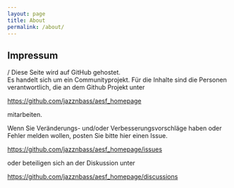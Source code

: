 ```yaml
---
layout: page
title: About
permalink: /about/
---
```


## Impressum
/
Diese Seite wird auf GitHub gehostet.  
Es handelt sich um ein Communityprojekt. Für die Inhalte sind die Personen verantwortlich, die an dem Github Projekt unter

<https://github.com/jazznbass/aesf_homepage>

mitarbeiten.

Wenn Sie Veränderungs- und/oder Verbesserungsvorschläge haben oder Fehler melden wollen, posten Sie bitte hier einen Issue.

<https://github.com/jazznbass/aesf_homepage/issues>

oder beteiligen sich an der Diskussion unter

<https://github.com/jazznbass/aesf_homepage/discussions>

